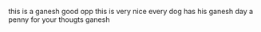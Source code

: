 this is a ganesh good opp
this is very nice
every dog has  his ganesh day
a penny for your thougts ganesh